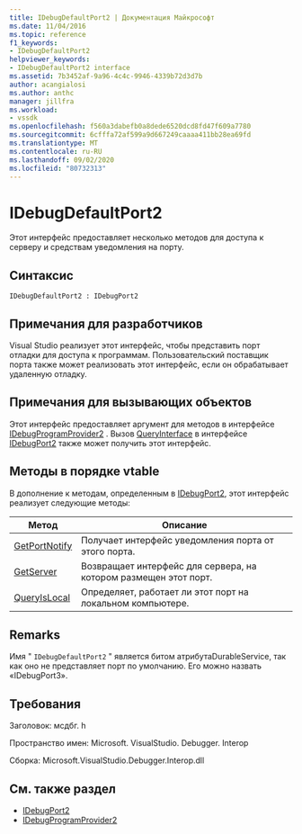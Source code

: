 ```yaml
---
title: IDebugDefaultPort2 | Документация Майкрософт
ms.date: 11/04/2016
ms.topic: reference
f1_keywords:
- IDebugDefaultPort2
helpviewer_keywords:
- IDebugDefaultPort2 interface
ms.assetid: 7b3452af-9a96-4c4c-9946-4339b72d3d7b
author: acangialosi
ms.author: anthc
manager: jillfra
ms.workload:
- vssdk
ms.openlocfilehash: f560a3dabefb0a8dede6520dcd8fd47f609a7780
ms.sourcegitcommit: 6cfffa72af599a9d667249caaaa411bb28ea69fd
ms.translationtype: MT
ms.contentlocale: ru-RU
ms.lasthandoff: 09/02/2020
ms.locfileid: "80732313"
---
```

# <a name="idebugdefaultport2"></a>IDebugDefaultPort2
Этот интерфейс предоставляет несколько методов для доступа к серверу и средствам уведомления на порту.

## <a name="syntax"></a>Синтаксис

```
IDebugDefaultPort2 : IDebugPort2
```

## <a name="notes-for-implementers"></a>Примечания для разработчиков
 Visual Studio реализует этот интерфейс, чтобы представить порт отладки для доступа к программам. Пользовательский поставщик порта также может реализовать этот интерфейс, если он обрабатывает удаленную отладку.

## <a name="notes-for-callers"></a>Примечания для вызывающих объектов
 Этот интерфейс предоставляет аргумент для методов в интерфейсе [IDebugProgramProvider2](../../../extensibility/debugger/reference/idebugprogramprovider2.md) . Вызов [QueryInterface](/cpp/atl/queryinterface) в интерфейсе [IDebugPort2](../../../extensibility/debugger/reference/idebugport2.md) также может получить этот интерфейс.

## <a name="methods-in-vtable-order"></a>Методы в порядке vtable
 В дополнение к методам, определенным в [IDebugPort2](../../../extensibility/debugger/reference/idebugport2.md), этот интерфейс реализует следующие методы:

|Метод|Описание|
|------------|-----------------|
|[GetPortNotify](../../../extensibility/debugger/reference/idebugdefaultport2-getportnotify.md)|Получает интерфейс уведомления порта от этого порта.|
|[GetServer](../../../extensibility/debugger/reference/idebugdefaultport2-getserver.md)|Возвращает интерфейс для сервера, на котором размещен этот порт.|
|[QueryIsLocal](../../../extensibility/debugger/reference/idebugdefaultport2-queryislocal.md)|Определяет, работает ли этот порт на локальном компьютере.|

## <a name="remarks"></a>Remarks
 Имя " `IDebugDefaultPort2` " является битом атрибутаDurableService, так как оно не представляет порт по умолчанию. Его можно назвать «IDebugPort3».

## <a name="requirements"></a>Требования
 Заголовок: мсдбг. h

 Пространство имен: Microsoft. VisualStudio. Debugger. Interop

 Сборка: Microsoft.VisualStudio.Debugger.Interop.dll

## <a name="see-also"></a>См. также раздел
- [IDebugPort2](../../../extensibility/debugger/reference/idebugport2.md)
- [IDebugProgramProvider2](../../../extensibility/debugger/reference/idebugprogramprovider2.md)
